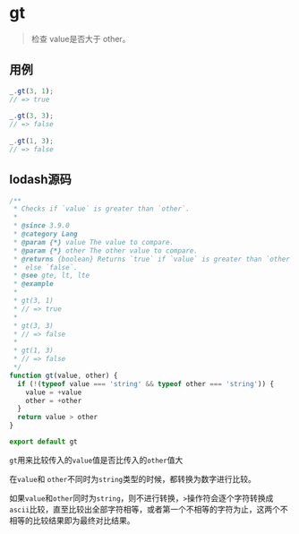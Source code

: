 # gt

> 检查 value是否大于 other。

## 用例

```js
_.gt(3, 1);
// => true
 
_.gt(3, 3);
// => false
 
_.gt(1, 3);
// => false
```

## lodash源码

```js
/**
 * Checks if `value` is greater than `other`.
 *
 * @since 3.9.0
 * @category Lang
 * @param {*} value The value to compare.
 * @param {*} other The other value to compare.
 * @returns {boolean} Returns `true` if `value` is greater than `other`,
 *  else `false`.
 * @see gte, lt, lte
 * @example
 *
 * gt(3, 1)
 * // => true
 *
 * gt(3, 3)
 * // => false
 *
 * gt(1, 3)
 * // => false
 */
function gt(value, other) {
  if (!(typeof value === 'string' && typeof other === 'string')) {
    value = +value
    other = +other
  }
  return value > other
}

export default gt
```

`gt`用来比较传入的`value`值是否比传入的`other`值大

在`value`和 `other`不同时为`string`类型的时候，都转换为数字进行比较。

如果`value`和`other`同时为`string`，则不进行转换，`>`操作符会逐个字符转换成`ascii`比较，直至比较出全部字符相等，或者第一个不相等的字符为止，这两个不相等的比较结果即为最终对比结果。




































